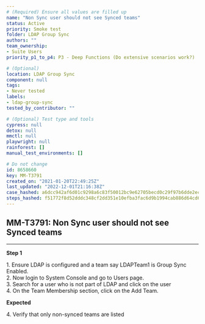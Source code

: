 ```yaml
---
# (Required) Ensure all values are filled up
name: "Non Sync user should not see Synced teams"
status: Active
priority: Smoke test
folder: LDAP Group Sync
authors: ""
team_ownership: 
- Suite Users
priority_p1_to_p4: P3 - Deep Functions (Do extensive scenarios work?)

# (Optional)
location: LDAP Group Sync
component: null
tags:
- Never tested
labels: 
- ldap-group-sync
tested_by_contributor: ""

# (Optional) Test type and tools
cypress: null
detox: null
mmctl: null
playwright: null
rainforest: []
manual_test_environments: []

# Do not change
id: 8658660
key: MM-T3791
created_on: "2021-01-20T22:49:25Z"
last_updated: "2022-12-01T21:16:38Z"
case_hashed: a6dcc942af6d01c9298a6c83f50012bc9e62705becd0c29f97b6dde2ec1a9c741ecf9b7fb6539123677866d8efa1e63f
steps_hashed: f51772f8d52dddc348cf2dd351e10efba3fac6d9b1994cab886d64cd684babbfc1ddc26eb96da999efc4395492e043f8
---
```


<!-- (Auto-generated) Based on frontmatter's "key" and "name" -->

## MM-T3791: Non Sync user should not see Synced teams

---

**Step 1**

1\. Ensure LDAP is configured and a team say LDAPTeam1 is Group Sync Enabled.\
2\. Now login to System Console and go to Users page.\
3\. Search for a user who is not part of LDAP and click on the user\
4\. On the Team Membership section, click on the Add Team.

**Expected**

4\. Verify that only non-synced teams are listed

